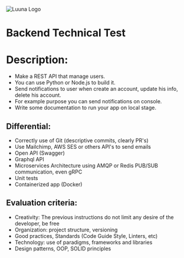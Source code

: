 ![Luuna Logo](https://luuna-bucket.imgix.net/img/header-logo.svg?auto=compress,format)

# Backend Technical Test

# Description:

- Make a REST API that manage users.
- You can use Python or Node.js to build it.
- Send notifications to user when create an account, update his info, delete his account.
- For example purpose you can send notifications on console.
- Write some documentation to run your app on local stage.

## Differential:

- Correctly use of Git (descriptive commits, clearly PR's)
- Use Mailchimp, AWS SES or others API's to send emails
- Open API (Swagger)
- Graphql API
- Microservices Architecture using AMQP or Redis PUB/SUB communication, even gRPC
- Unit tests
- Containerized app (Docker)

## Evaluation criteria:

- Creativity: The previous instructions do not limit any desire of the developer, be free
- Organization: project structure, versioning
- Good practices, Standards (Code Guide Style, Linters, etc)
- Technology: use of paradigms, frameworks and libraries
- Design patterns, OOP, SOLID principles
